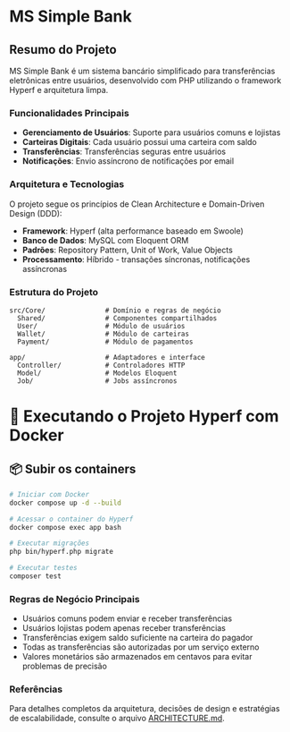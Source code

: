 # MS Simple Bank

## Resumo do Projeto

MS Simple Bank é um sistema bancário simplificado para transferências eletrônicas entre usuários, desenvolvido com PHP utilizando o framework Hyperf e arquitetura limpa.

### Funcionalidades Principais

- **Gerenciamento de Usuários**: Suporte para usuários comuns e lojistas
- **Carteiras Digitais**: Cada usuário possui uma carteira com saldo
- **Transferências**: Transferências seguras entre usuários
- **Notificações**: Envio assíncrono de notificações por email

### Arquitetura e Tecnologias

O projeto segue os princípios de Clean Architecture e Domain-Driven Design (DDD):

- **Framework**: Hyperf (alta performance baseado em Swoole)
- **Banco de Dados**: MySQL com Eloquent ORM
- **Padrões**: Repository Pattern, Unit of Work, Value Objects
- **Processamento**: Híbrido - transações síncronas, notificações assíncronas

### Estrutura do Projeto

```
src/Core/               # Domínio e regras de negócio
  Shared/               # Componentes compartilhados
  User/                 # Módulo de usuários
  Wallet/               # Módulo de carteiras
  Payment/              # Módulo de pagamentos

app/                    # Adaptadores e interface
  Controller/           # Controladores HTTP
  Model/                # Modelos Eloquent
  Job/                  # Jobs assíncronos
```

# 🚀 Executando o Projeto Hyperf com Docker


## 📦 Subir os containers

```bash
# Iniciar com Docker
docker compose up -d --build

# Acessar o container do Hyperf
docker compose exec app bash

# Executar migrações
php bin/hyperf.php migrate

# Executar testes
composer test
```

### Regras de Negócio Principais

- Usuários comuns podem enviar e receber transferências
- Usuários lojistas podem apenas receber transferências
- Transferências exigem saldo suficiente na carteira do pagador
- Todas as transferências são autorizadas por um serviço externo
- Valores monetários são armazenados em centavos para evitar problemas de precisão

### Referências

Para detalhes completos da arquitetura, decisões de design e estratégias de escalabilidade, consulte o arquivo [ARCHITECTURE.md](ARCHITECTURE.md).

